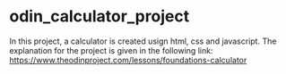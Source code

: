 # odin_calculator_project
In this project, a calculator is created usign html, css and javascript. The explanation for the project is given in the following link:
https://www.theodinproject.com/lessons/foundations-calculator